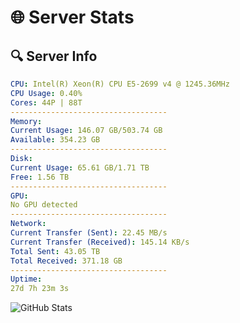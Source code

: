 # 🌐 Server Stats
## 🔍 Server Info
```yaml
CPU: Intel(R) Xeon(R) CPU E5-2699 v4 @ 1245.36MHz
CPU Usage: 0.40%
Cores: 44P | 88T
-----------------------------------
Memory:
Current Usage: 146.07 GB/503.74 GB
Available: 354.23 GB
-----------------------------------
Disk:
Current Usage: 65.61 GB/1.71 TB
Free: 1.56 TB
-----------------------------------
GPU:
No GPU detected
-----------------------------------
Network:
Current Transfer (Sent): 22.45 MB/s
Current Transfer (Received): 145.14 KB/s
Total Sent: 43.05 TB
Total Received: 371.18 GB
-----------------------------------
Uptime:
27d 7h 23m 3s
```
![GitHub Stats](https://img.shields.io/badge/Updated-2025-04-04_04:45:52-blue)